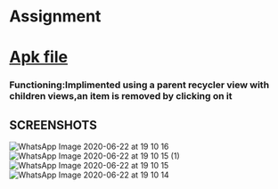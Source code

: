 # Assignment
# [Apk file](https://drive.google.com/file/d/1-vPOUR362LiHydSMBx9sXKqYO_qGjAoy/view?usp=sharing)

### Functioning:Implimented using a parent recycler view with children views,an item is removed by clicking on it
## SCREENSHOTS
![WhatsApp Image 2020-06-22 at 19 10 16](https://user-images.githubusercontent.com/31986918/85294315-1a850d00-b4bc-11ea-9396-934695b1aa77.jpeg)
![WhatsApp Image 2020-06-22 at 19 10 15 (1)](https://user-images.githubusercontent.com/31986918/85294322-1bb63a00-b4bc-11ea-9170-c7449e583a01.jpeg)
![WhatsApp Image 2020-06-22 at 19 10 15](https://user-images.githubusercontent.com/31986918/85294329-1ce76700-b4bc-11ea-845d-72e3e53fb46d.jpeg)
![WhatsApp Image 2020-06-22 at 19 10 14](https://user-images.githubusercontent.com/31986918/85294330-1e189400-b4bc-11ea-8476-4d1a9a1aca5f.jpeg)
